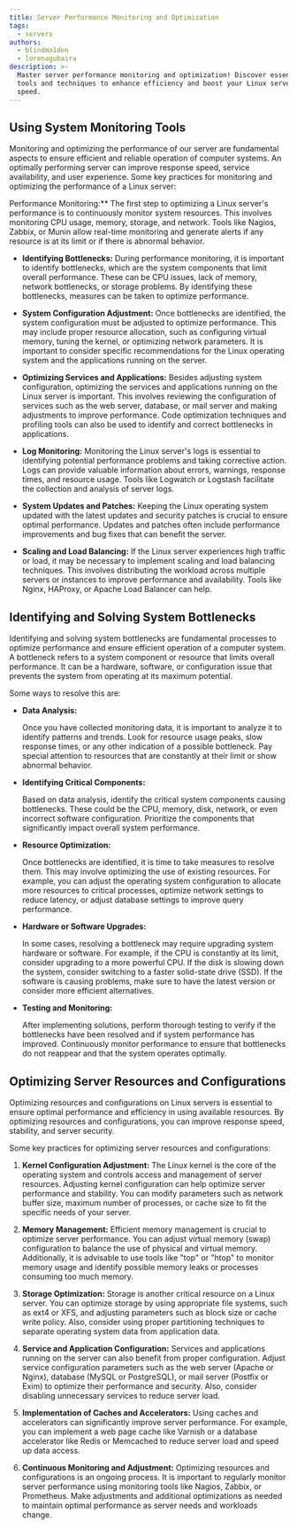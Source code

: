```yaml
---
title: Server Performance Monitoring and Optimization
tags:
  - servers
authors:
  - blindma1den
  - lorenagubaira
description: >-
  Master server performance monitoring and optimization! Discover essential
  tools and techniques to enhance efficiency and boost your Linux server's
  speed.
---
```

## Using System Monitoring Tools

Monitoring and optimizing the performance of our server are fundamental aspects to ensure efficient and reliable operation of computer systems. An optimally performing server can improve response speed, service availability, and user experience. Some key practices for monitoring and optimizing the performance of a Linux server:

Performance Monitoring:** The first step to optimizing a Linux server's performance is to continuously monitor system resources. This involves monitoring CPU usage, memory, storage, and network. Tools like Nagios, Zabbix, or Munin allow real-time monitoring and generate alerts if any resource is at its limit or if there is abnormal behavior.

- **Identifying Bottlenecks:** During performance monitoring, it is important to identify bottlenecks, which are the system components that limit overall performance. These can be CPU issues, lack of memory, network bottlenecks, or storage problems. By identifying these bottlenecks, measures can be taken to optimize performance.

- **System Configuration Adjustment:** Once bottlenecks are identified, the system configuration must be adjusted to optimize performance. This may include proper resource allocation, such as configuring virtual memory, tuning the kernel, or optimizing network parameters. It is important to consider specific recommendations for the Linux operating system and the applications running on the server.

- **Optimizing Services and Applications:** Besides adjusting system configuration, optimizing the services and applications running on the Linux server is important. This involves reviewing the configuration of services such as the web server, database, or mail server and making adjustments to improve performance. Code optimization techniques and profiling tools can also be used to identify and correct bottlenecks in applications.

- **Log Monitoring:** Monitoring the Linux server's logs is essential to identifying potential performance problems and taking corrective action. Logs can provide valuable information about errors, warnings, response times, and resource usage. Tools like Logwatch or Logstash facilitate the collection and analysis of server logs.

- **System Updates and Patches:** Keeping the Linux operating system updated with the latest updates and security patches is crucial to ensure optimal performance. Updates and patches often include performance improvements and bug fixes that can benefit the server.

- **Scaling and Load Balancing:** If the Linux server experiences high traffic or load, it may be necessary to implement scaling and load balancing techniques. This involves distributing the workload across multiple servers or instances to improve performance and availability. Tools like Nginx, HAProxy, or Apache Load Balancer can help.

## Identifying and Solving System Bottlenecks

Identifying and solving system bottlenecks are fundamental processes to optimize performance and ensure efficient operation of a computer system. A bottleneck refers to a system component or resource that limits overall performance. It can be a hardware, software, or configuration issue that prevents the system from operating at its maximum potential.

Some ways to resolve this are:

- **Data Analysis:**

  Once you have collected monitoring data, it is important to analyze it to identify patterns and trends. Look for resource usage peaks, slow response times, or any other indication of a possible bottleneck. Pay special attention to resources that are constantly at their limit or show abnormal behavior.

- **Identifying Critical Components:**

  Based on data analysis, identify the critical system components causing bottlenecks. These could be the CPU, memory, disk, network, or even incorrect software configuration. Prioritize the components that significantly impact overall system performance.

- **Resource Optimization:**

  Once bottlenecks are identified, it is time to take measures to resolve them. This may involve optimizing the use of existing resources. For example, you can adjust the operating system configuration to allocate more resources to critical processes, optimize network settings to reduce latency, or adjust database settings to improve query performance.

- **Hardware or Software Upgrades:**

  In some cases, resolving a bottleneck may require upgrading system hardware or software. For example, if the CPU is constantly at its limit, consider upgrading to a more powerful CPU. If the disk is slowing down the system, consider switching to a faster solid-state drive (SSD). If the software is causing problems, make sure to have the latest version or consider more efficient alternatives.

- **Testing and Monitoring:**

  After implementing solutions, perform thorough testing to verify if the bottlenecks have been resolved and if system performance has improved. Continuously monitor performance to ensure that bottlenecks do not reappear and that the system operates optimally.

## Optimizing Server Resources and Configurations

Optimizing resources and configurations on Linux servers is essential to ensure optimal performance and efficiency in using available resources. By optimizing resources and configurations, you can improve response speed, stability, and server security.

Some key practices for optimizing server resources and configurations:

1. **Kernel Configuration Adjustment:** The Linux kernel is the core of the operating system and controls access and management of server resources. Adjusting kernel configuration can help optimize server performance and stability. You can modify parameters such as network buffer size, maximum number of processes, or cache size to fit the specific needs of your server.

2. **Memory Management:** Efficient memory management is crucial to optimize server performance. You can adjust virtual memory (swap) configuration to balance the use of physical and virtual memory. Additionally, it is advisable to use tools like "top" or "htop" to monitor memory usage and identify possible memory leaks or processes consuming too much memory.

3. **Storage Optimization:** Storage is another critical resource on a Linux server. You can optimize storage by using appropriate file systems, such as ext4 or XFS, and adjusting parameters such as block size or cache write policy. Also, consider using proper partitioning techniques to separate operating system data from application data.

4. **Service and Application Configuration:** Services and applications running on the server can also benefit from proper configuration. Adjust service configuration parameters such as the web server (Apache or Nginx), database (MySQL or PostgreSQL), or mail server (Postfix or Exim) to optimize their performance and security. Also, consider disabling unnecessary services to reduce server load.

5. **Implementation of Caches and Accelerators:** Using caches and accelerators can significantly improve server performance. For example, you can implement a web page cache like Varnish or a database accelerator like Redis or Memcached to reduce server load and speed up data access.
   
6. **Continuous Monitoring and Adjustment:** Optimizing resources and configurations is an ongoing process. It is important to regularly monitor server performance using monitoring tools like Nagios, Zabbix, or Prometheus. Make adjustments and additional optimizations as needed to maintain optimal performance as server needs and workloads change.
